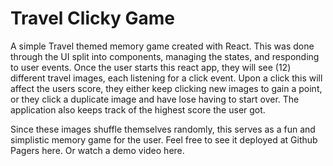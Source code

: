 # Travel Clicky Game

A simple Travel themed memory game created with React. This was done through the UI split into components, managing the states, and responding to user events. Once the user starts this react app, they will see (12) different travel images, each listening for a click event. Upon a click this will affect the users score, they either keep clicking new images to gain a point, or they click a duplicate image and have lose having to start over. The application also keeps track of the highest score the user got. 

Since these images shuffle themselves randomly, this serves as a fun and simplistic memory game for the user. Feel free to see it deployed at Github Pagers here.
Or watch a demo video here.
